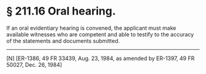 # § 211.16   Oral hearing.

If an oral evidentiary hearing is convened, the applicant must make available witnesses who are competent and able to testify to the accuracy of the statements and documents submitted.



---

[N] [ER-1386, 49 FR 33439, Aug. 23, 1984, as amended by ER-1397, 49 FR 50027, Dec. 26, 1984]




